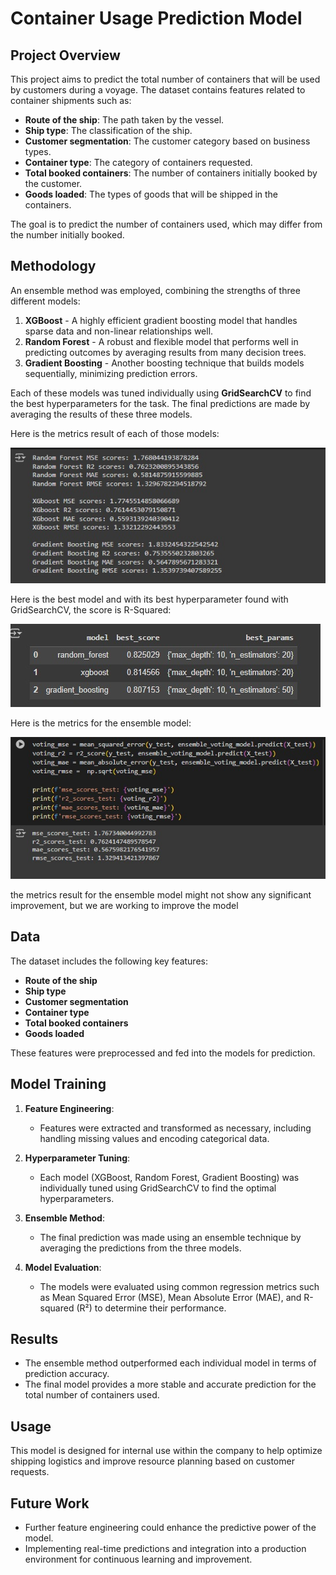 # Container Usage Prediction Model

## Project Overview

This project aims to predict the total number of containers that will be used by customers during a voyage. The dataset contains features related to container shipments such as:

- **Route of the ship**: The path taken by the vessel.
- **Ship type**: The classification of the ship.
- **Customer segmentation**: The customer category based on business types.
- **Container type**: The category of containers requested.
- **Total booked containers**: The number of containers initially booked by the customer.
- **Goods loaded**: The types of goods that will be shipped in the containers.

The goal is to predict the number of containers used, which may differ from the number initially booked.

## Methodology

An ensemble method was employed, combining the strengths of three different models:

1. **XGBoost** - A highly efficient gradient boosting model that handles sparse data and non-linear relationships well.
2. **Random Forest** - A robust and flexible model that performs well in predicting outcomes by averaging results from many decision trees.
3. **Gradient Boosting** - Another boosting technique that builds models sequentially, minimizing prediction errors.

Each of these models was tuned individually using **GridSearchCV** to find the best hyperparameters for the task. The final predictions are made by averaging the results of these three models.

Here is the metrics result of each of those models:

![Alt text](images/WhatsApp%20Image%202024-10-09%20at%2021.37.28_00b0937d.jpg)

Here is the best model and with its best hyperparameter found with GridSearchCV, the score is R-Squared:

![Alt text](images/WhatsApp%20Image%202024-10-09%20at%2021.37.11_a41c73d3.jpg)

Here is the metrics for the ensemble model:

![Alt text](images/WhatsApp%20Image%202024-10-09%20at%2021.37.48_4852ee1f.jpg)

the metrics result for the ensemble model might not show any significant improvement, but we are working to improve the model

## Data

The dataset includes the following key features:

- **Route of the ship**
- **Ship type**
- **Customer segmentation**
- **Container type**
- **Total booked containers**
- **Goods loaded**

These features were preprocessed and fed into the models for prediction.

## Model Training

1. **Feature Engineering**:
   - Features were extracted and transformed as necessary, including handling missing values and encoding categorical data.
   
2. **Hyperparameter Tuning**:
   - Each model (XGBoost, Random Forest, Gradient Boosting) was individually tuned using GridSearchCV to find the optimal hyperparameters.
   
3. **Ensemble Method**:
   - The final prediction was made using an ensemble technique by averaging the predictions from the three models.
   
4. **Model Evaluation**:
   - The models were evaluated using common regression metrics such as Mean Squared Error (MSE), Mean Absolute Error (MAE), and R-squared (R²) to determine their performance.

## Results

- The ensemble method outperformed each individual model in terms of prediction accuracy.
- The final model provides a more stable and accurate prediction for the total number of containers used.

## Usage

This model is designed for internal use within the company to help optimize shipping logistics and improve resource planning based on customer requests.

## Future Work

- Further feature engineering could enhance the predictive power of the model.
- Implementing real-time predictions and integration into a production environment for continuous learning and improvement.
